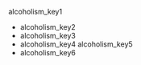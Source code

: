 alcoholism_key1
* alcoholism_key2
* alcoholism_key3
* alcoholism_key4
alcoholism_key5
* alcoholism_key6
